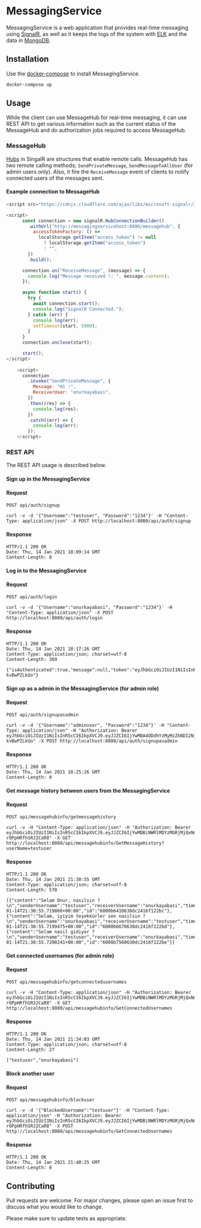 # MessagingService

MessagingService is a web application that provides real-time messaging using [SignalR](https://docs.microsoft.com/en-us/aspnet/core/signalr/introduction?view=aspnetcore-5.0), as well as it keeps the logs of the system with [ELK](https://www.elastic.co/what-is/elk-stack) and the data in [MongoDB](https://docs.mongodb.com/manual/).

## Installation

Use the [docker-compose](https://docs.docker.com/compose/) to install MessagingService.

```bash
docker-compose up
```

## Usage

While the client can use MessageHub for real-time messaging, it can use REST API to get various information such as the current status of the MessageHub and do authorization jobs required to access MessageHub.

### MessageHub

[Hubs](https://docs.microsoft.com/en-us/aspnet/core/signalr/hubs?view=aspnetcore-5.0) in SingalR are structures that enable remote calls. MessageHub has two remote calling methods; `SendPrivateMessage`, `SendMessageToAllUser` (for admin users only). Also, it fire the `ReceiveMessage` event of clients to notify connected users of the messages sent.

#### Example connection to MessageHub

```javascript
<script src="https://cdnjs.cloudflare.com/ajax/libs/microsoft-signalr/3.1.7/signalr.min.js"></script>

<script>
      const connection = new signalR.HubConnectionBuilder()
        .withUrl("http://messagingservicehost:8080/messagehub", {
          accessTokenFactory: () =>
            localStorage.getItem("access_token") != null
              ? localStorage.getItem("access_token")
              : "",
        })
        .build();

      connection.on("ReceiveMessage", (message) => {
        console.log("Message received !: ", message.content);
      });

      async function start() {
        try {
          await connection.start();
          console.log("SignalR Connected.");
        } catch (err) {
          console.log(err);
          setTimeout(start, 5000);
        }
      }
      connection.onclose(start);

      start();
</script>
    
    <script>
      connection
        .invoke("SendPrivateMessage", {
          Message: "Hi !",
          ReceiverUser: "onurkayabasi",
        })
        .then((res) => {
          console.log(res);
        })
        .catch((err) => {
          console.log(err);
        });
    </script>
```

### REST API

The REST API usage is described below.

#### Sign up in the MessagingService

#### Request

`POST api/auth/signup`

    curl -v -d '{"Username":"testuser", "Password":"1234"}' -H "Content-Type: application/json" -X POST http://localhost:8080/api/auth/signup

#### Response

    HTTP/1.1 200 OK
    Date: Thu, 14 Jan 2021 18:09:14 GMT
    Content-Length: 0
    
#### Log in to the MessagingService

#### Request

`POST api/auth/login`

    curl -v -d '{"Username":"onurkayabasi", "Password":"1234"}' -H "Content-Type: application/json" -X POST http://localhost:8080/api/auth/login

#### Response

    HTTP/1.1 200 OK
    Date: Thu, 14 Jan 2021 18:17:26 GMT
    Content-Type: application/json; charset=utf-8
    Content-Length: 369

    {"isAuthenticated":true,"message":null,"token":"eyJhbGciOiJIUzI1NiIsInR5cCI6IkpXVCJ9.eyJJZCI6IjYwMDA4ODdhYzMyMzZkNDI2NjYyMzQwYiIsIm5hbWVpZCI6Im9udXJrYXlhYmFzaSIsInJvbGUiOiJBZG1pbiIsIm5iZiI6MTYxMDY0ODI0NiwiZXhwIjoxNjEwNjUwMDQ2LCJpYXQiOjE2MTA2NDgyNDYsImlzcyI6Imh0dHA6Ly9sb2NhbGhvc3Q6NTAwMCIsImF1ZCI6Ind3dy5iaWxtZW1uZS5jb20ifQ.hJQ_CfXB8hKMxz3gDOsXAy70djVft22Q-kvBwPZLkUo"}
   
 #### Sign up as a admin in the MessagingService (for admin role)

 #### Request

`POST api/auth/signupasadmin`

    curl -v -d '{"Username":"adminuser", "Password":"1234"}' -H "Content-Type: application/json" -H "Authorization: Bearer eyJhbGciOiJIUzI1NiIsInR5cCI6IkpXVCJ9.eyJJZCI6IjYwMDA4ODdhYzMyMzZkNDI2NjYyMzQwYiIsIm5hbWVpZCI6Im9udXJrYXlhYmFzaSIsInJvbGUiOiJBZG1pbiIsIm5iZiI6MTYxMDY0ODI0NiwiZXhwIjoxNjEwNjUwMDQ2LCJpYXQiOjE2MTA2NDgyNDYsImlzcyI6Imh0dHA6Ly9sb2NhbGhvc3Q6NTAwMCIsImF1ZCI6Ind3dy5iaWxtZW1uZS5jb20ifQ.hJQ_CfXB8hKMxz3gDOsXAy70djVft22Q-kvBwPZLkUo" -X POST http://localhost:8080/api/auth/signupasadmin
    
#### Response

    HTTP/1.1 200 OK
    Date: Thu, 14 Jan 2021 18:25:26 GMT
    Content-Length: 0
    
 #### Get message history between users from the MessagingService 

 #### Request

`POST api/messagehubinfo/getmessagehistory` 

    curl -v -H "Content-Type: application/json" -H "Authorization: Bearer eyJhbGciOiJIUzI1NiIsInR5cCI6IkpXVCJ9.eyJJZCI6IjYwMDBiNWRlMDYzMGRjMjQxNmYxMjJiYSIsIm5hbWVpZCI6Im9udXJrYXlhYmFzaSIsInJvbGUiOiJBZG1pbiIsIm5iZiI6MTYxMDY1OTQxMywiZXhwIjoxNjEwNjYxMjEzLCJpYXQiOjE2MTA2NTk0MTMsImlzcyI6Imh0dHA6Ly9sb2NhbGhvc3Q6NTAwMCIsImF1ZCI6Ind3dy5iaWxtZW1uZS5jb20ifQ._9Ew1M5X0QPN0G4QYMkKWJZkEo-rOPpHRfhSRJ2CaR8" -X GET http://localhost:8080/api/messagehubinfo/GetMessageHistory?userName=testuser
    
#### Response

    HTTP/1.1 200 OK
    Date: Thu, 14 Jan 2021 21:30:55 GMT
    Content-Type: application/json; charset=utf-8
    Content-Length: 570
    
    [{"content":"Selam Onur, nasılsın ?\n","senderUsername":"testuser","receiverUsername":"onurkayabasi","timeToSend":"2021-01-14T21:30:55.719866+00:00","id":"6000b6410630dc2416f122bc"},{"content":"Selam, iyiyim teşekkürler sen nasılsın ?\n","senderUsername":"onurkayabasi","receiverUsername":"testuser","timeToSend":"2021-01-14T21:30:55.7199475+00:00","id":"6000b6670630dc2416f122bd"},{"content":"Selam nasıl gidiyor ?\n","senderUsername":"testuser","receiverUsername":"onurkayabasi","timeToSend":"2021-01-14T21:30:55.7200241+00:00","id":"6000b7560630dc2416f122be"}]
    
 #### Get connected usernames (for admin role)

 #### Request

`POST api/messagehubinfo/getconnectedusernames`

    curl -v -H "Content-Type: application/json" -H "Authorization: Bearer eyJhbGciOiJIUzI1NiIsInR5cCI6IkpXVCJ9.eyJJZCI6IjYwMDBiNWRlMDYzMGRjMjQxNmYxMjJiYSIsIm5hbWVpZCI6Im9udXJrYXlhYmFzaSIsInJvbGUiOiJBZG1pbiIsIm5iZiI6MTYxMDY1OTQxMywiZXhwIjoxNjEwNjYxMjEzLCJpYXQiOjE2MTA2NTk0MTMsImlzcyI6Imh0dHA6Ly9sb2NhbGhvc3Q6NTAwMCIsImF1ZCI6Ind3dy5iaWxtZW1uZS5jb20ifQ._9Ew1M5X0QPN0G4QYMkKWJZkEo-rOPpHRfhSRJ2CaR8" -X GET http://localhost:8080/api/messagehubinfo/GetConnectedUsernames
    
#### Response

    HTTP/1.1 200 OK
    Date: Thu, 14 Jan 2021 21:34:03 GMT
    Content-Type: application/json; charset=utf-8
    Content-Length: 27

    ["testuser","onurkayabasi"]
    
 #### Block another user

 #### Request

`POST api/messagehubinfo/blockuser`

    curl -v -d '{"BlockedUsername":"testuser"}' -H "Content-Type: application/json" -H "Authorization: Bearer eyJhbGciOiJIUzI1NiIsInR5cCI6IkpXVCJ9.eyJJZCI6IjYwMDBiNWRlMDYzMGRjMjQxNmYxMjJiYSIsIm5hbWVpZCI6Im9udXJrYXlhYmFzaSIsInJvbGUiOiJBZG1pbiIsIm5iZiI6MTYxMDY1OTQxMywiZXhwIjoxNjEwNjYxMjEzLCJpYXQiOjE2MTA2NTk0MTMsImlzcyI6Imh0dHA6Ly9sb2NhbGhvc3Q6NTAwMCIsImF1ZCI6Ind3dy5iaWxtZW1uZS5jb20ifQ._9Ew1M5X0QPN0G4QYMkKWJZkEo-rOPpHRfhSRJ2CaR8" -X POST http://localhost:8080/api/messagehubinfo/GetConnectedUsernames
    
#### Response

    HTTP/1.1 200 OK
    Date: Thu, 14 Jan 2021 21:40:25 GMT
    Content-Length: 0


## Contributing
Pull requests are welcome. For major changes, please open an issue first to discuss what you would like to change.

Please make sure to update tests as appropriate.
